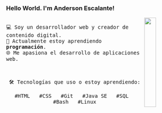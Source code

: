 ### Hello World. I'm Anderson Escalante!

<p>
  <img src="https://i.pinimg.com/originals/c0/ba/7f/c0ba7f41799494d307099ebcbb50e51e.gif" align="right" width="25%"/>

  <samp>
    <br>💻 Soy un desarrollador web y creador de contenido digital.
    <br>🚀 Actualmente estoy aprendiendo <strong>programación</strong>.
    <br>🌐 Me apasiona el desarrollo de aplicaciones web.
  </samp>
</p>

<br>

<p align="center">
  <samp>
    🛠️ Tecnologías que uso o estoy aprendiendo:
    <br><br>
    #HTML &nbsp; #CSS &nbsp; #Git &nbsp; #Java SE &nbsp; #SQL &nbsp; #Bash &nbsp; #Linux
  </samp>
</p>
